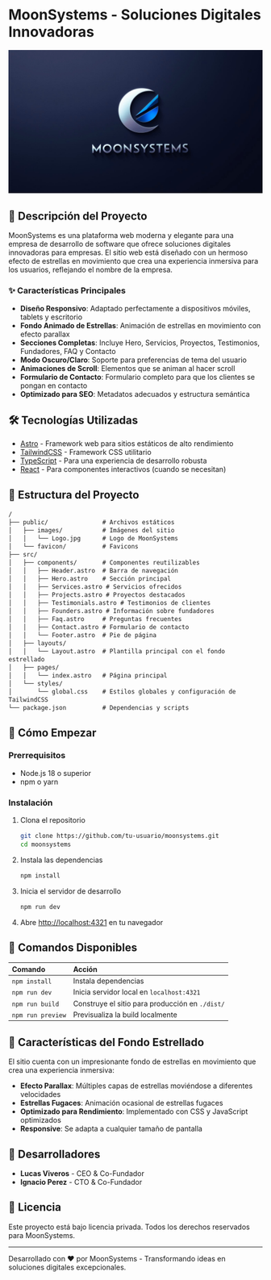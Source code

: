 # MoonSystems - Soluciones Digitales Innovadoras

![MoonSystems Logo](/public/images/Logo.jpg)

## 🚀 Descripción del Proyecto

MoonSystems es una plataforma web moderna y elegante para una empresa de desarrollo de software que ofrece soluciones digitales innovadoras para empresas. El sitio web está diseñado con un hermoso efecto de estrellas en movimiento que crea una experiencia inmersiva para los usuarios, reflejando el nombre de la empresa.

### ✨ Características Principales

- **Diseño Responsivo**: Adaptado perfectamente a dispositivos móviles, tablets y escritorio
- **Fondo Animado de Estrellas**: Animación de estrellas en movimiento con efecto parallax
- **Secciones Completas**: Incluye Hero, Servicios, Proyectos, Testimonios, Fundadores, FAQ y Contacto
- **Modo Oscuro/Claro**: Soporte para preferencias de tema del usuario
- **Animaciones de Scroll**: Elementos que se animan al hacer scroll
- **Formulario de Contacto**: Formulario completo para que los clientes se pongan en contacto
- **Optimizado para SEO**: Metadatos adecuados y estructura semántica

## 🛠️ Tecnologías Utilizadas

- [Astro](https://astro.build/) - Framework web para sitios estáticos de alto rendimiento
- [TailwindCSS](https://tailwindcss.com/) - Framework CSS utilitario
- [TypeScript](https://www.typescriptlang.org/) - Para una experiencia de desarrollo robusta
- [React](https://react.dev/) - Para componentes interactivos (cuando se necesitan)

## 📁 Estructura del Proyecto

```text
/
├── public/               # Archivos estáticos
│   ├── images/           # Imágenes del sitio
│   │   └── Logo.jpg      # Logo de MoonSystems
│   └── favicon/          # Favicons
├── src/
│   ├── components/       # Componentes reutilizables
│   │   ├── Header.astro  # Barra de navegación
│   │   ├── Hero.astro    # Sección principal
│   │   ├── Services.astro # Servicios ofrecidos
│   │   ├── Projects.astro # Proyectos destacados
│   │   ├── Testimonials.astro # Testimonios de clientes
│   │   ├── Founders.astro # Información sobre fundadores
│   │   ├── Faq.astro     # Preguntas frecuentes
│   │   ├── Contact.astro # Formulario de contacto
│   │   └── Footer.astro  # Pie de página
│   ├── layouts/
│   │   └── Layout.astro  # Plantilla principal con el fondo estrellado
│   ├── pages/
│   │   └── index.astro   # Página principal
│   └── styles/
│       └── global.css    # Estilos globales y configuración de TailwindCSS
└── package.json          # Dependencias y scripts
```

## 🚀 Cómo Empezar

### Prerrequisitos

- Node.js 18 o superior
- npm o yarn

### Instalación

1. Clona el repositorio
   ```sh
   git clone https://github.com/tu-usuario/moonsystems.git
   cd moonsystems
   ```

2. Instala las dependencias
   ```sh
   npm install
   ```

3. Inicia el servidor de desarrollo
   ```sh
   npm run dev
   ```

4. Abre [http://localhost:4321](http://localhost:4321) en tu navegador

## 🧞 Comandos Disponibles

| Comando                   | Acción                                           |
| :------------------------ | :----------------------------------------------- |
| `npm install`             | Instala dependencias                             |
| `npm run dev`             | Inicia servidor local en `localhost:4321`        |
| `npm run build`           | Construye el sitio para producción en `./dist/`  |
| `npm run preview`         | Previsualiza la build localmente                 |

## 🌟 Características del Fondo Estrellado

El sitio cuenta con un impresionante fondo de estrellas en movimiento que crea una experiencia inmersiva:

- **Efecto Parallax**: Múltiples capas de estrellas moviéndose a diferentes velocidades
- **Estrellas Fugaces**: Animación ocasional de estrellas fugaces
- **Optimizado para Rendimiento**: Implementado con CSS y JavaScript optimizados
- **Responsive**: Se adapta a cualquier tamaño de pantalla

## 👥 Desarrolladores

- **Lucas Viveros** - CEO & Co-Fundador
- **Ignacio Perez** - CTO & Co-Fundador

## 📝 Licencia

Este proyecto está bajo licencia privada. Todos los derechos reservados para MoonSystems.

---

Desarrollado con ❤️ por MoonSystems - Transformando ideas en soluciones digitales excepcionales.